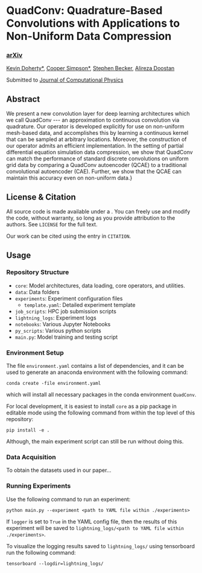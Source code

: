 # QuadConv: Quadrature-Based Convolutions with Applications to Non-Uniform Data Compression

### [arXiv](https://arxiv.org/abs/2211.05151)

[Kevin Doherty*](), [Cooper Simpson*](https://rs-coop.github.io/), [Stephen Becker](), [Alireza Doostan]()

Submitted to [Journal of Computational Physics](https://www.sciencedirect.com/journal/journal-of-computational-physics)

## Abstract
We present a new convolution layer for deep learning architectures which we call QuadConv --- an approximation to continuous convolution via quadrature. Our operator is developed explicitly for use on non-uniform mesh-based data, and accomplishes this by learning a continuous kernel that can be sampled at arbitrary locations. Moreover, the construction of our operator admits an efficient implementation. In the setting of partial differential equation simulation data compression, we show that QuadConv can match the performance of standard discrete convolutions on uniform grid data by comparing a QuadConv autoencoder (QCAE) to a traditional convolutional autoencoder (CAE). Further, we show that the QCAE can maintain this accuracy even on non-uniform data.}

## License & Citation
All source code is made available under a <insert license>. You can freely use and modify the code, without warranty, so long as you provide attribution to the authors. See `LICENSE` for the full text.

Our work can be cited using the entry in `CITATION`.

## Usage

### Repository Structure
- `core`: Model architectures, data loading, core operators, and utilities.
- `data`: Data folders
- `experiments`: Experiment configuration files
  - `template.yaml`: Detailed experiment template
- `job_scripts`: HPC job submission scripts
- `lightning_logs`: Experiment logs
- `notebooks`: Various Jupyter Notebooks
- `py_scripts`: Various python scripts
- `main.py`: Model training and testing script

### Environment Setup
The file `environment.yaml` contains a list of dependencies, and it can be used to generate an anaconda environment with the following command:
```
conda create -file environment.yaml
```
which will install all necessary packages in the conda environment `QuadConv`.

For local development, it is easiest to install `core` as a pip package in editable mode using the following command from within the top level of this repository:
```
pip install -e .
```
Although, the main experiment script can still be run without doing this.

### Data Acquisition
To obtain the datasets used in our paper...

### Running Experiments
Use the following command to run an experiment:
```
python main.py --experiment <path to YAML file within ./experiments>
```
If `logger` is set to `True` in the YAML config file, then the results of this experiment will be saved to `lightning_logs/<path to YAML file within ./experiments>`.

To visualize the logging results saved to `lightning_logs/` using tensorboard run the following command:
```
tensorboard --logdir=lightning_logs/
```
